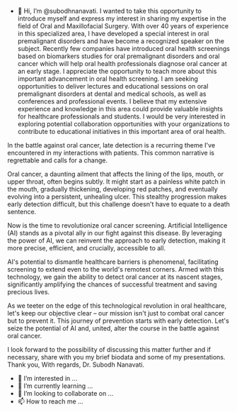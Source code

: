- 👋 Hi, I’m @subodhnanavati. I wanted to take this opportunity to introduce myself and express my interest in sharing my expertise in the field of Oral and Maxillofacial Surgery. With over 40 years of experience in this specialized area, I have developed a special interest in oral premalignant disorders and have become a recognized speaker on the subject.
Recently few companies have introduced oral health screenings based on biomarkers studies for oral premalignant disorders and oral cancer which will help oral health professionals diagnose oral cancer at an early stage. I appreciate the opportunity to teach more about this important advancement in oral health screening.
I am seeking opportunities to deliver lectures and educational sessions on oral premalignant disorders at dental and medical schools, as well as conferences and professional events. I believe that my extensive experience and knowledge in this area could provide valuable insights for healthcare professionals and students.
I would be very interested in exploring potential collaboration opportunities with your organizations to contribute to educational initiatives in this important area of oral health.


In the battle against oral cancer, late detection is a recurring theme I've encountered in my interactions with patients. This common narrative is regrettable and calls for a change. 

Oral cancer, a daunting ailment that affects the lining of the lips, mouth, or upper throat, often begins subtly. It might start as a painless white patch in the mouth, gradually thickening, developing red patches, and eventually evolving into a persistent, unhealing ulcer. This stealthy progression makes early detection difficult, but this challenge doesn't have to equate to a death sentence. 

Now is the time to revolutionize oral cancer screening. Artificial Intelligence (AI) stands as a pivotal ally in our fight against this disease. By leveraging the power of AI, we can reinvent the approach to early detection, making it more precise, efficient, and crucially, accessible to all. 

AI's potential to dismantle healthcare barriers is phenomenal, facilitating screening to extend even to the world's remotest corners. Armed with this technology, we gain the ability to detect oral cancer at its nascent stages, significantly amplifying the chances of successful treatment and saving precious lives. 

As we teeter on the edge of this technological revolution in oral healthcare, let's keep our objective clear – our mission isn't just to combat oral cancer but to prevent it. This journey of prevention starts with early detection. Let's seize the potential of AI and, united, alter the course in the battle against oral cancer. 

I look forward to the possibility of discussing this matter further and if necessary, share with you my brief biodata and some of my presentations.
Thank you,
With regards,
Dr. Subodh Nanavati.

- 👀 I’m interested in ...
- 🌱 I’m currently learning ...
- 💞️ I’m looking to collaborate on ...
- 📫 How to reach me ...

<!---
subodhnanavati/subodhnanavati is a ✨ special ✨ repository because its `README.md` (this file) appears on your GitHub profile.
You can click the Preview link to take a look at your changes.
--->
